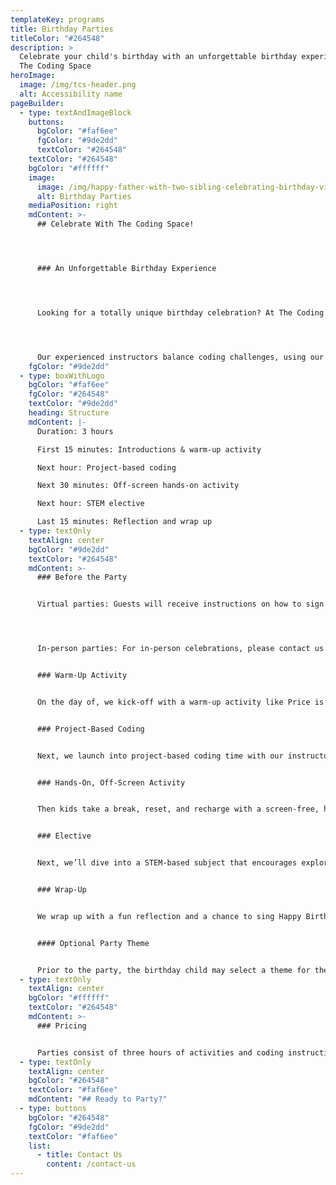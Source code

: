 ```yaml
---
templateKey: programs
title: Birthday Parties
titleColor: "#264548"
description: >
  Celebrate your child's birthday with an unforgettable birthday experience at
  The Coding Space
heroImage:
  image: /img/tcs-header.png
  alt: Accessibility name
pageBuilder:
  - type: textAndImageBlock
    buttons:
      bgColor: "#faf6ee"
      fgColor: "#9de2dd"
      textColor: "#264548"
    textColor: "#264548"
    bgColor: "#ffffff"
    image:
      image: /img/happy-father-with-two-sibling-celebrating-birthday-via-internet-in-quarantine-time-self-isolation_t20_qk99pa-1-.jpg
      alt: Birthday Parties
    mediaPosition: right
    mdContent: >-
      ## Celebrate With The Coding Space!




      ### An Unforgettable Birthday Experience 




      Looking for a totally unique birthday celebration? At The Coding Space, we’re on a mission to help kids develop creative thinking skills, confidence, and self-expression through learning to code. Whether attendees are new to coding or already proficient in programming languages like JavaScript and Python, our interactive, virtual and in-person coding parties are fun for everyone. 




      Our experienced instructors balance coding challenges, using our signature 4:1 student-to-teacher ratio  with hands-on activities, games, and opportunities to create and explore. Personalize your party by choosing a fun theme, cool activities, STEM-based subjects, and more. These events are perfect for ages 6-17.
    fgColor: "#9de2dd"
  - type: boxWithLogo
    bgColor: "#faf6ee"
    fgColor: "#264548"
    textColor: "#9de2dd"
    heading: Structure
    mdContent: |-
      Duration: 3 hours

      First 15 minutes: Introductions & warm-up activity

      Next hour: Project-based coding

      Next 30 minutes: Off-screen hands-on activity

      Next hour: STEM elective

      Last 15 minutes: Reflection and wrap up
  - type: textOnly
    textAlign: center
    bgColor: "#9de2dd"
    textColor: "#264548"
    mdContent: >-
      ### Before the Party


      Virtual parties: Guests will receive instructions on how to sign in, the party theme (see below), and what equipment will be needed. At this time, we recommend Macs and PCs for our online program. If Chromebooks will be used, we ask everyone to let us know ahead of time as it may require extra logistical coordination on our end. Tablets, smartphones, and iPads will not work.




      In-person parties: For in-person celebrations, please contact us for more information.


      ### Warm-Up Activity


      On the day of, we kick-off with a warm-up activity like Price is Right or Cool Hidden Talents.


      ### Project-Based Coding


      Next, we launch into project-based coding time with our instructors there to guide and prompt problem solving.


      ### Hands-On, Off-Screen Activity


      Then kids take a break, reset, and recharge with a screen-free, hands-on activity. Personalize your party by selecting from options like Become a Painting, Themed Yoga, The Coding Space Cooks, Guided Dance, Design Your Own Board Game, or Scavenger Hunt.


      ### Elective


      Next, we’ll dive into a STEM-based subject that encourages exploration and discovery, with awesome choices kids can pick from like Graphic Design, Font Making, Music Sequencing, 3D Printing, and more.


      ### Wrap-Up


      We wrap up with a fun reflection and a chance to sing Happy Birthday! If you’ve provided a cake, this would be the perfect time to light the candles, sing, and serve.


      #### Optional Party Theme


      Prior to the party, the birthday child may select a theme for the event. Pick from favorites like pajama day, backwards day, time travel day, wilderness day, beach day, mustache day, and many others.
  - type: textOnly
    textAlign: center
    bgColor: "#ffffff"
    textColor: "#264548"
    mdContent: >-
      ### Pricing


      Parties consist of three hours of activities and coding instruction. Our unique 4:1 student-to-teacher ratio ensures personalized learning experience for every child.
  - type: textOnly
    textAlign: center
    bgColor: "#264548"
    textColor: "#faf6ee"
    mdContent: "## Ready to Party?"
  - type: buttons
    bgColor: "#264548"
    fgColor: "#9de2dd"
    textColor: "#faf6ee"
    list:
      - title: Contact Us
        content: /contact-us
---
```

